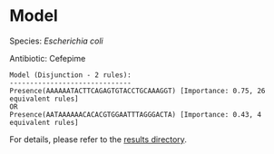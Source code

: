 
# Model

Species: *Escherichia coli*

Antibiotic: Cefepime

```
Model (Disjunction - 2 rules):
------------------------------
Presence(AAAAAATACTTCAGAGTGTACCTGCAAAGGT) [Importance: 0.75, 26 equivalent rules]
OR
Presence(AATAAAAAACACACGTGGAATTTAGGGACTA) [Importance: 0.43, 4 equivalent rules]

```

For details, please refer to the [results directory](../../../../../results/scm_b/escherichia%20coli/cefepime/repeat_7/).

